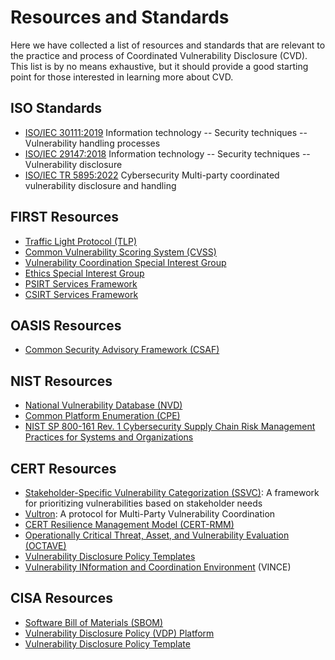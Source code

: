 # Resources and Standards

Here we have collected a list of resources and standards that are relevant to the practice and process of
Coordinated Vulnerability Disclosure (CVD).
This list is by no means exhaustive, but it should provide a good starting point for those interested in learning more about CVD.

## ISO Standards

- [ISO/IEC 30111:2019](https://www.iso.org/standard/69725.html) Information technology -- Security techniques -- Vulnerability handling processes
- [ISO/IEC 29147:2018](https://www.iso.org/standard/72311.html) Information technology -- Security techniques -- Vulnerability disclosure
- [ISO/IEC TR 5895:2022](https://www.iso.org/standard/81807.html) Cybersecurity Multi-party coordinated vulnerability disclosure and handling

## FIRST Resources

- [Traffic Light Protocol (TLP)](https://www.first.org/tlp/)
- [Common Vulnerability Scoring System (CVSS)](https://www.first.org/cvss/)
- [Vulnerability Coordination Special Interest Group](https://www.first.org/global/sigs/vulnerability-coordination/)
- [Ethics Special Interest Group](https://www.first.org/global/sigs/ethics/)
- [PSIRT Services Framework](https://www.first.org/standards/frameworks/psirts/psirt_services_framework_v1.1)
- [CSIRT Services Framework](https://www.first.org/standards/frameworks/csirts/csirt_services_framework_v2.1)

## OASIS Resources
- [Common Security Advisory Framework (CSAF)](https://oasis-open.github.io/csaf-documentation/)

## NIST Resources

- [National Vulnerability Database (NVD)](https://nvd.nist.gov/)
- [Common Platform Enumeration (CPE)](https://nvd.nist.gov/products/cpe)
- [NIST SP 800-161 Rev. 1 Cybersecurity Supply Chain Risk Management Practices for Systems and Organizations](https://csrc.nist.gov/pubs/sp/800/161/r1/final)

## CERT Resources

- [Stakeholder-Specific Vulnerability Categorization (SSVC)](https://certcc.github.io/SSVC/): A framework for prioritizing vulnerabilities based on stakeholder needs
- [Vultron](https://certcc.github.io/Vultron/): A protocol for Multi-Party Vulnerability Coordination
- [CERT Resilience Management Model (CERT-RMM)](https://resources.sei.cmu.edu/library/asset-view.cfm?assetid=508099)
- [Operationally Critical Threat, Asset, and Vulnerability Evaluation (OCTAVE)](https://resources.sei.cmu.edu/library/asset-view.cfm?assetid=508099)
- [Vulnerability Disclosure Policy Templates](https://github.com/CERTCC/vulnerability_disclosure_policy_templates)
- [Vulnerability INformation and Coordination Environment](https://github.com/CERTCC/VINCE) (VINCE)

## CISA Resources

- [Software Bill of Materials (SBOM)](https://www.cisa.gov/SBOM)
- [Vulnerability Disclosure Policy (VDP) Platform](https://www.cisa.gov/resources-tools/services/vulnerability-disclosure-policy-vdp-platform)
- [Vulnerability Disclosure Policy Template](https://www.cisa.gov/vulnerability-disclosure-policy-template)